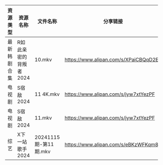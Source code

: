 | 资源类型   | 资源名称          | 文件名称               | 分享链接                                 | 更新时间                |
| ------ | ------------- | ------------------ | ------------------------------------ | ------------------- |
| 最新韩剧合集 | R如此亲密的背叛者2024 | 10.mkv             | https://www.alipan.com/s/XPaiCBQqD2E | 2024-11-16 00:06:01 |
| 电视剧    | S宿敌2024       | 11 4K.mkv          | https://www.alipan.com/s/jyw7xtYezPF | 2024-11-16 00:06:09 |
| 电视剧    | S宿敌2024       | 11.mkv             | https://www.alipan.com/s/jyw7xtYezPF | 2024-11-16 00:06:09 |
| 综艺     | X下一站歌手2024    | 20241115期-第11期.mkv | https://www.alipan.com/s/eBKzWFKqm82 | 2024-11-16 00:08:26 |
